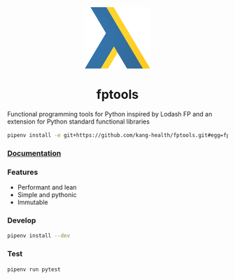 <div align="center">
    <img src="assets/fptools.svg" height="140" alt="fptools logo">
</div>

<h1 align="center">fptools</h1>

Functional programming tools for Python inspired by Lodash FP and an extension
for Python standard functional libraries

```bash
pipenv install -e git+https://github.com/kang-health/fptools.git#egg=fptools
```

### [Documentation](https://kang-health.github.io/fptools/)

### Features

 - Performant and lean
 - Simple and pythonic
 - Immutable

### Develop

```bash 
pipenv install --dev
```

### Test

```bash
pipenv run pytest
```
